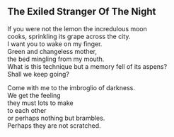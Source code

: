 The Exiled Stranger Of The Night
--------------------------------
If you were not the lemon the incredulous moon  
cooks, sprinkling its grape across the city.  
I want you to wake on my finger.  
Green and changeless mother,  
the bed mingling from my mouth.  
What is this technique but a memory fell of its aspens?  
Shall we keep going?  
  
Come with me to the imbroglio of darkness.  
We get the feeling  
they must lots to make  
to each other  
or perhaps nothing but brambles.  
Perhaps they are not scratched.  
